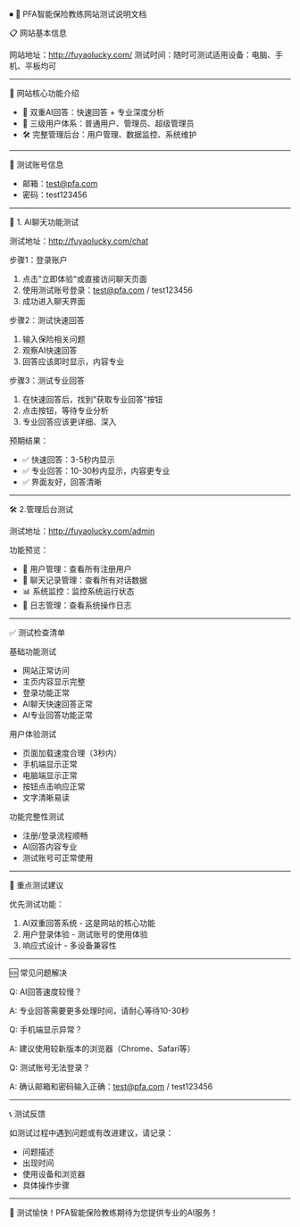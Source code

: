 
⏺ 🌟 PFA智能保险教练网站测试说明文档

  📋 网站基本信息

  网站地址：http://fuyaolucky.com/
  测试时间：随时可测试适用设备：电脑、手机、平板均可

  ---
  🎯 网站核心功能介绍


  - 🤖 双重AI回答：快速回答 + 专业深度分析
  - 👥 三级用户体系：普通用户、管理员、超级管理员
  - 🛠 完整管理后台：用户管理、数据监控、系统维护

  ---
  👤 测试账号信息

  - 邮箱：test@pfa.com
  - 密码：test123456

  ---
 
  🤖 1. AI聊天功能测试

  测试地址：http://fuyaolucky.com/chat

  步骤1：登录账户

  1. 点击"立即体验"或直接访问聊天页面
  2. 使用测试账号登录：test@pfa.com / test123456
  3. 成功进入聊天界面

  步骤2：测试快速回答

  1. 输入保险相关问题
  2. 观察AI快速回答
  3. 回答应该即时显示，内容专业

  步骤3：测试专业回答

  1. 在快速回答后，找到"获取专业回答"按钮
  2. 点击按钮，等待专业分析
  3. 专业回答应该更详细、深入

  预期结果：
  - ✅ 快速回答：3-5秒内显示
  - ✅ 专业回答：10-30秒内显示，内容更专业
  - ✅ 界面友好，回答清晰

  ---
  🛠 2.管理后台测试

  测试地址：http://fuyaolucky.com/admin

  功能预览：
  - 👤 用户管理：查看所有注册用户
  - 💬 聊天记录管理：查看所有对话数据
  - 📊 系统监控：监控系统运行状态
  - 📝 日志管理：查看系统操作日志

  ---
  ✅ 测试检查清单

  基础功能测试

  - 网站正常访问
  - 主页内容显示完整
  - 登录功能正常
  - AI聊天快速回答正常
  - AI专业回答功能正常

  用户体验测试

  - 页面加载速度合理（3秒内）
  - 手机端显示正常
  - 电脑端显示正常
  - 按钮点击响应正常
  - 文字清晰易读

  功能完整性测试

  - 注册/登录流程顺畅
  - AI回答内容专业
  - 测试账号可正常使用

  ---
  🎯 重点测试建议

  优先测试功能：

  1. AI双重回答系统 - 这是网站的核心功能
  2. 用户登录体验 - 测试账号的使用体验
  3. 响应式设计 - 多设备兼容性


  ---
  🆘 常见问题解决

  Q: AI回答速度较慢？

  A: 专业回答需要更多处理时间，请耐心等待10-30秒

  Q: 手机端显示异常？

  A: 建议使用较新版本的浏览器（Chrome、Safari等）

  Q: 测试账号无法登录？

  A: 确认邮箱和密码输入正确：test@pfa.com / test123456

  ---
  📞 测试反馈

  如测试过程中遇到问题或有改进建议，请记录：
  - 问题描述
  - 出现时间
  - 使用设备和浏览器
  - 具体操作步骤

  ---
  🎉 测试愉快！PFA智能保险教练期待为您提供专业的AI服务！